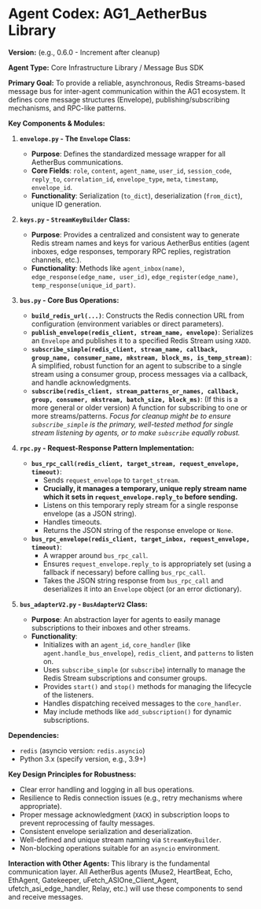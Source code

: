 # Agent Codex: AG1_AetherBus Library

**Version:** (e.g., 0.6.0 - Increment after cleanup)

**Agent Type:** Core Infrastructure Library / Message Bus SDK

**Primary Goal:**
To provide a reliable, asynchronous, Redis Streams-based message bus for inter-agent communication within the AG1 ecosystem. It defines core message structures (Envelope), publishing/subscribing mechanisms, and RPC-like patterns.

**Key Components & Modules:**

1.  **`envelope.py` - The `Envelope` Class:**
    *   **Purpose**: Defines the standardized message wrapper for all AetherBus communications.
    *   **Core Fields**: `role`, `content`, `agent_name`, `user_id`, `session_code`, `reply_to`, `correlation_id`, `envelope_type`, `meta`, `timestamp`, `envelope_id`.
    *   **Functionality**: Serialization (`to_dict`), deserialization (`from_dict`), unique ID generation.

2.  **`keys.py` - `StreamKeyBuilder` Class:**
    *   **Purpose**: Provides a centralized and consistent way to generate Redis stream names and keys for various AetherBus entities (agent inboxes, edge responses, temporary RPC replies, registration channels, etc.).
    *   **Functionality**: Methods like `agent_inbox(name)`, `edge_response(edge_name, user_id)`, `edge_register(edge_name)`, `temp_response(unique_id_part)`.

3.  **`bus.py` - Core Bus Operations:**
    *   **`build_redis_url(...)`**: Constructs the Redis connection URL from configuration (environment variables or direct parameters).
    *   **`publish_envelope(redis_client, stream_name, envelope)`**: Serializes an `Envelope` and publishes it to a specified Redis Stream using `XADD`.
    *   **`subscribe_simple(redis_client, stream_name, callback, group_name, consumer_name, mkstream, block_ms, is_temp_stream)`**: A simplified, robust function for an agent to subscribe to a single stream using a consumer group, process messages via a callback, and handle acknowledgments.
    *   **`subscribe(redis_client, stream_patterns_or_names, callback, group, consumer, mkstream, batch_size, block_ms)`**: (If this is a more general or older version) A function for subscribing to one or more streams/patterns. *Focus for cleanup might be to ensure `subscribe_simple` is the primary, well-tested method for single stream listening by agents, or to make `subscribe` equally robust.*

4.  **`rpc.py` - Request-Response Pattern Implementation:**
    *   **`bus_rpc_call(redis_client, target_stream, request_envelope, timeout)`**:
        *   Sends `request_envelope` to `target_stream`.
        *   **Crucially, it manages a temporary, unique reply stream name which it sets in `request_envelope.reply_to` before sending.**
        *   Listens on this temporary reply stream for a single response envelope (as a JSON string).
        *   Handles timeouts.
        *   Returns the JSON string of the response envelope or `None`.
    *   **`bus_rpc_envelope(redis_client, target_inbox, request_envelope, timeout)`**:
        *   A wrapper around `bus_rpc_call`.
        *   Ensures `request_envelope.reply_to` is appropriately set (using a fallback if necessary) before calling `bus_rpc_call`.
        *   Takes the JSON string response from `bus_rpc_call` and deserializes it into an `Envelope` object (or an error dictionary).

5.  **`bus_adapterV2.py` - `BusAdapterV2` Class:**
    *   **Purpose**: An abstraction layer for agents to easily manage subscriptions to their inboxes and other streams.
    *   **Functionality**:
        *   Initializes with an `agent_id`, `core_handler` (like `agent.handle_bus_envelope`), `redis_client`, and `patterns` to listen on.
        *   Uses `subscribe_simple` (or `subscribe`) internally to manage the Redis Stream subscriptions and consumer groups.
        *   Provides `start()` and `stop()` methods for managing the lifecycle of the listeners.
        *   Handles dispatching received messages to the `core_handler`.
        *   May include methods like `add_subscription()` for dynamic subscriptions.

**Dependencies:**
*   `redis` (asyncio version: `redis.asyncio`)
*   Python 3.x (specify version, e.g., 3.9+)

**Key Design Principles for Robustness:**
*   Clear error handling and logging in all bus operations.
*   Resilience to Redis connection issues (e.g., retry mechanisms where appropriate).
*   Proper message acknowledgment (`XACK`) in subscription loops to prevent reprocessing of faulty messages.
*   Consistent envelope serialization and deserialization.
*   Well-defined and unique stream naming via `StreamKeyBuilder`.
*   Non-blocking operations suitable for an `asyncio` environment.

**Interaction with Other Agents:**
This library is the fundamental communication layer. All AetherBus agents (Muse2, HeartBeat, Echo, EthAgent, Gatekeeper, uFetch_ASIOne_Client_Agent, ufetch_asi_edge_handler, Relay, etc.) will use these components to send and receive messages.